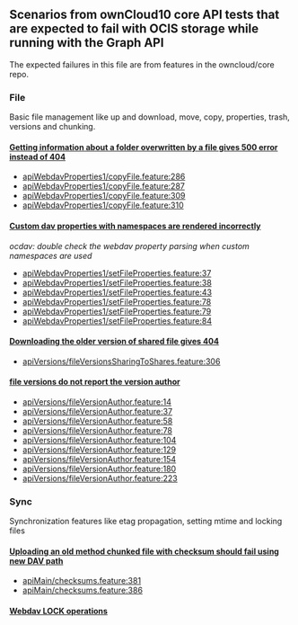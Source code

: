 ## Scenarios from ownCloud10 core API tests that are expected to fail with OCIS storage while running with the Graph API

The expected failures in this file are from features in the owncloud/core repo.

### File

Basic file management like up and download, move, copy, properties, trash, versions and chunking.

#### [Getting information about a folder overwritten by a file gives 500 error instead of 404](https://github.com/owncloud/ocis/issues/1239)

- [apiWebdavProperties1/copyFile.feature:286](https://github.com/owncloud/core/blob/master/tests/acceptance/features/apiWebdavProperties1/copyFile.feature#L286)
- [apiWebdavProperties1/copyFile.feature:287](https://github.com/owncloud/core/blob/master/tests/acceptance/features/apiWebdavProperties1/copyFile.feature#L287)
- [apiWebdavProperties1/copyFile.feature:309](https://github.com/owncloud/core/blob/master/tests/acceptance/features/apiWebdavProperties1/copyFile.feature#L309)
- [apiWebdavProperties1/copyFile.feature:310](https://github.com/owncloud/core/blob/master/tests/acceptance/features/apiWebdavProperties1/copyFile.feature#L310)

#### [Custom dav properties with namespaces are rendered incorrectly](https://github.com/owncloud/ocis/issues/2140)

_ocdav: double check the webdav property parsing when custom namespaces are used_

- [apiWebdavProperties1/setFileProperties.feature:37](https://github.com/owncloud/core/blob/master/tests/acceptance/features/apiWebdavProperties1/setFileProperties.feature#L37)
- [apiWebdavProperties1/setFileProperties.feature:38](https://github.com/owncloud/core/blob/master/tests/acceptance/features/apiWebdavProperties1/setFileProperties.feature#L38)
- [apiWebdavProperties1/setFileProperties.feature:43](https://github.com/owncloud/core/blob/master/tests/acceptance/features/apiWebdavProperties1/setFileProperties.feature#L43)
- [apiWebdavProperties1/setFileProperties.feature:78](https://github.com/owncloud/core/blob/master/tests/acceptance/features/apiWebdavProperties1/setFileProperties.feature#L78)
- [apiWebdavProperties1/setFileProperties.feature:79](https://github.com/owncloud/core/blob/master/tests/acceptance/features/apiWebdavProperties1/setFileProperties.feature#L79)
- [apiWebdavProperties1/setFileProperties.feature:84](https://github.com/owncloud/core/blob/master/tests/acceptance/features/apiWebdavProperties1/setFileProperties.feature#L84)

#### [Downloading the older version of shared file gives 404](https://github.com/owncloud/ocis/issues/3868)

- [apiVersions/fileVersionsSharingToShares.feature:306](https://github.com/owncloud/core/blob/master/tests/acceptance/features/apiVersions/fileVersionsSharingToShares.feature#L306)

#### [file versions do not report the version author](https://github.com/owncloud/ocis/issues/2914)

- [apiVersions/fileVersionAuthor.feature:14](https://github.com/owncloud/core/blob/master/tests/acceptance/features/apiVersions/fileVersionAuthor.feature#L14)
- [apiVersions/fileVersionAuthor.feature:37](https://github.com/owncloud/core/blob/master/tests/acceptance/features/apiVersions/fileVersionAuthor.feature#L37)
- [apiVersions/fileVersionAuthor.feature:58](https://github.com/owncloud/core/blob/master/tests/acceptance/features/apiVersions/fileVersionAuthor.feature#L58)
- [apiVersions/fileVersionAuthor.feature:78](https://github.com/owncloud/core/blob/master/tests/acceptance/features/apiVersions/fileVersionAuthor.feature#L78)
- [apiVersions/fileVersionAuthor.feature:104](https://github.com/owncloud/core/blob/master/tests/acceptance/features/apiVersions/fileVersionAuthor.feature#L104)
- [apiVersions/fileVersionAuthor.feature:129](https://github.com/owncloud/core/blob/master/tests/acceptance/features/apiVersions/fileVersionAuthor.feature#L129)
- [apiVersions/fileVersionAuthor.feature:154](https://github.com/owncloud/core/blob/master/tests/acceptance/features/apiVersions/fileVersionAuthor.feature#L154)
- [apiVersions/fileVersionAuthor.feature:180](https://github.com/owncloud/core/blob/master/tests/acceptance/features/apiVersions/fileVersionAuthor.feature#L180)
- [apiVersions/fileVersionAuthor.feature:223](https://github.com/owncloud/core/blob/master/tests/acceptance/features/apiVersions/fileVersionAuthor.feature#L223)

### Sync

Synchronization features like etag propagation, setting mtime and locking files

#### [Uploading an old method chunked file with checksum should fail using new DAV path](https://github.com/owncloud/ocis/issues/2323)

- [apiMain/checksums.feature:381](https://github.com/owncloud/core/blob/master/tests/acceptance/features/apiMain/checksums.feature#L381)
- [apiMain/checksums.feature:386](https://github.com/owncloud/core/blob/master/tests/acceptance/features/apiMain/checksums.feature#L386)

#### [Webdav LOCK operations](https://github.com/owncloud/ocis/issues/1284)
